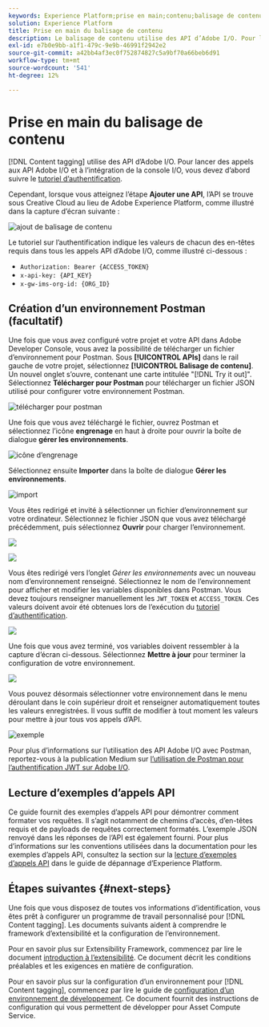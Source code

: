 ```yaml
---
keywords: Experience Platform;prise en main;contenu;balisage de contenu
solution: Experience Platform
title: Prise en main du balisage de contenu
description: Le balisage de contenu utilise des API d’Adobe I/O. Pour lancer des appels aux API Adobe I/O et à l’intégration de la console I/O, vous devez d’abord suivre le tutoriel sur l’authentification.
exl-id: e7b0e9bb-a1f1-479c-9e9b-46991f2942e2
source-git-commit: a42bb4af3ec0f752874827c5a9bf70a66beb6d91
workflow-type: tm+mt
source-wordcount: '541'
ht-degree: 12%

---
```


# Prise en main du balisage de contenu

[!DNL Content tagging] utilise des API d’Adobe I/O. Pour lancer des appels aux API Adobe I/O et à l’intégration de la console I/O, vous devez d’abord suivre le [tutoriel d’authentification](https://experienceleague.adobe.com/docs/experience-platform/landing/platform-apis/api-authentication.html?lang=fr).

Cependant, lorsque vous atteignez l’étape **Ajouter une API**, l’API se trouve sous Creative Cloud au lieu de Adobe Experience Platform, comme illustré dans la capture d’écran suivante :

![ajout de balisage de contenu](./images/add-api-updated.png)

Le tutoriel sur l’authentification indique les valeurs de chacun des en-têtes requis dans tous les appels API d’Adobe I/O, comme illustré ci-dessous :

- `Authorization: Bearer {ACCESS_TOKEN}`
- `x-api-key: {API_KEY}`
- `x-gw-ims-org-id: {ORG_ID}`

## Création d’un environnement Postman (facultatif)

Une fois que vous avez configuré votre projet et votre API dans Adobe Developer Console, vous avez la possibilité de télécharger un fichier d’environnement pour Postman. Sous **[!UICONTROL APIs]** dans le rail gauche de votre projet, sélectionnez **[!UICONTROL Balisage de contenu]**. Un nouvel onglet s’ouvre, contenant une carte intitulée &quot;[!DNL Try it out]&quot;. Sélectionnez **Télécharger pour Postman** pour télécharger un fichier JSON utilisé pour configurer votre environnement Postman.

![télécharger pour postman](./images/add-to-postman-updated.png)

Une fois que vous avez téléchargé le fichier, ouvrez Postman et sélectionnez l’icône **engrenage** en haut à droite pour ouvrir la boîte de dialogue **gérer les environnements**.

![icône d’engrenage](./images/select-gear-icon.png)

Sélectionnez ensuite **Importer** dans la boîte de dialogue **Gérer les environnements**.

![import](./images/import-updated.png)

Vous êtes redirigé et invité à sélectionner un fichier d’environnement sur votre ordinateur. Sélectionnez le fichier JSON que vous avez téléchargé précédemment, puis sélectionnez **Ouvrir** pour charger l’environnement.

![](./images/choose-your-file.png)

![](./images/click-open.png)

Vous êtes redirigé vers l’onglet *Gérer les environnements* avec un nouveau nom d’environnement renseigné. Sélectionnez le nom de l’environnement pour afficher et modifier les variables disponibles dans Postman. Vous devez toujours renseigner manuellement les `JWT_TOKEN` et `ACCESS_TOKEN`. Ces valeurs doivent avoir été obtenues lors de l’exécution du [tutoriel d’authentification](https://experienceleague.adobe.com/docs/experience-platform/landing/platform-apis/api-authentication.html?lang=fr).

![](./images/re-direct-updated.png)

Une fois que vous avez terminé, vos variables doivent ressembler à la capture d’écran ci-dessous. Sélectionnez **Mettre à jour** pour terminer la configuration de votre environnement.

![](./images/final-environment-updated.png)

Vous pouvez désormais sélectionner votre environnement dans le menu déroulant dans le coin supérieur droit et renseigner automatiquement toutes les valeurs enregistrées. Il vous suffit de modifier à tout moment les valeurs pour mettre à jour tous vos appels d’API.

![exemple](./images/select-environment-updated.png)

Pour plus d’informations sur l’utilisation des API Adobe I/O avec Postman, reportez-vous à la publication Medium sur [l’utilisation de Postman pour l’authentification JWT sur Adobe I/O](https://medium.com/adobetech/using-postman-for-jwt-authentication-on-adobe-i-o-7573428ffe7f).

## Lecture d’exemples d’appels API

Ce guide fournit des exemples d’appels API pour démontrer comment formater vos requêtes. Il s’agit notamment de chemins d’accès, d’en-têtes requis et de payloads de requêtes correctement formatés. L’exemple JSON renvoyé dans les réponses de l’API est également fourni. Pour plus d’informations sur les conventions utilisées dans la documentation pour les exemples d’appels API, consultez la section sur la [lecture d’exemples d’appels API](../../landing/troubleshooting.md) dans le guide de dépannage d’Experience Platform.

## Étapes suivantes {#next-steps}

Une fois que vous disposez de toutes vos informations d’identification, vous êtes prêt à configurer un programme de travail personnalisé pour [!DNL Content tagging]. Les documents suivants aident à comprendre le framework d’extensibilité et la configuration de l’environnement.

Pour en savoir plus sur Extensibility Framework, commencez par lire le document [introduction à l’extensibilité](https://experienceleague.adobe.com/docs/asset-compute/using/extend/understand-extensibility.html?lang=fr). Ce document décrit les conditions préalables et les exigences en matière de configuration.

Pour en savoir plus sur la configuration d’un environnement pour [!DNL Content tagging], commencez par lire le guide de [configuration d’un environnement de développement](https://experienceleague.adobe.com/docs/asset-compute/using/extend/setup-environment.html?lang=fr). Ce document fournit des instructions de configuration qui vous permettent de développer pour Asset Compute Service.
